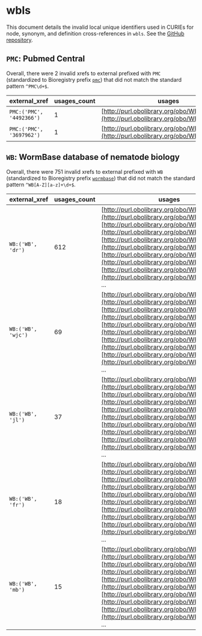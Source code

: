 # wbls

This document details the invalid local unique identifiers used in CURIEs
for node, synonym, and definition cross-references in `wbls`. See the [GitHub repository](https://github.com/obophenotype/c-elegans-development-ontology).


## `PMC`: Pubmed Central

Overall, there were 2 invalid
xrefs to external prefixed with `PMC` (standardized to Bioregistry
prefix [`pmc`](https://bioregistry.io/pmc)) that
did not match the standard pattern `^PMC\d+$`.

| external_xref            |   usages_count | usages                                                                                     |
|--------------------------|----------------|--------------------------------------------------------------------------------------------|
| `PMC:('PMC', '4492366')` |              1 | [http://purl.obolibrary.org/obo/WBls_0000801](http://purl.obolibrary.org/obo/WBls_0000801) |
| `PMC:('PMC', '3697962')` |              1 | [http://purl.obolibrary.org/obo/WBls_0000802](http://purl.obolibrary.org/obo/WBls_0000802) |

## `WB`: WormBase database of nematode biology

Overall, there were 751 invalid
xrefs to external prefixed with `WB` (standardized to Bioregistry
prefix [`wormbase`](https://bioregistry.io/wormbase)) that
did not match the standard pattern `^WB[A-Z][a-z]+\d+$`.

| external_xref      |   usages_count | usages                                                                                                                                                                                                                                                                                                                                                                                                                                                                          |
|--------------------|----------------|---------------------------------------------------------------------------------------------------------------------------------------------------------------------------------------------------------------------------------------------------------------------------------------------------------------------------------------------------------------------------------------------------------------------------------------------------------------------------------|
| `WB:('WB', 'dr')`  |            612 | [http://purl.obolibrary.org/obo/WBls_0000006](http://purl.obolibrary.org/obo/WBls_0000006), [http://purl.obolibrary.org/obo/WBls_0000074](http://purl.obolibrary.org/obo/WBls_0000074), [http://purl.obolibrary.org/obo/WBls_0000077](http://purl.obolibrary.org/obo/WBls_0000077), [http://purl.obolibrary.org/obo/WBls_0000079](http://purl.obolibrary.org/obo/WBls_0000079), [http://purl.obolibrary.org/obo/WBls_0000080](http://purl.obolibrary.org/obo/WBls_0000080), ... |
| `WB:('WB', 'wjc')` |             69 | [http://purl.obolibrary.org/obo/WBls_0000002](http://purl.obolibrary.org/obo/WBls_0000002), [http://purl.obolibrary.org/obo/WBls_0000003](http://purl.obolibrary.org/obo/WBls_0000003), [http://purl.obolibrary.org/obo/WBls_0000004](http://purl.obolibrary.org/obo/WBls_0000004), [http://purl.obolibrary.org/obo/WBls_0000005](http://purl.obolibrary.org/obo/WBls_0000005), [http://purl.obolibrary.org/obo/WBls_0000006](http://purl.obolibrary.org/obo/WBls_0000006), ... |
| `WB:('WB', 'jl')`  |             37 | [http://purl.obolibrary.org/obo/WBls_0000001](http://purl.obolibrary.org/obo/WBls_0000001), [http://purl.obolibrary.org/obo/WBls_0000059](http://purl.obolibrary.org/obo/WBls_0000059), [http://purl.obolibrary.org/obo/WBls_0000076](http://purl.obolibrary.org/obo/WBls_0000076), [http://purl.obolibrary.org/obo/WBls_0000091](http://purl.obolibrary.org/obo/WBls_0000091), [http://purl.obolibrary.org/obo/WBls_0000101](http://purl.obolibrary.org/obo/WBls_0000101), ... |
| `WB:('WB', 'fr')`  |             18 | [http://purl.obolibrary.org/obo/WBls_0000723](http://purl.obolibrary.org/obo/WBls_0000723), [http://purl.obolibrary.org/obo/WBls_0000726](http://purl.obolibrary.org/obo/WBls_0000726), [http://purl.obolibrary.org/obo/WBls_0000727](http://purl.obolibrary.org/obo/WBls_0000727), [http://purl.obolibrary.org/obo/WBls_0000728](http://purl.obolibrary.org/obo/WBls_0000728), [http://purl.obolibrary.org/obo/WBls_0000729](http://purl.obolibrary.org/obo/WBls_0000729), ... |
| `WB:('WB', 'mb')`  |             15 | [http://purl.obolibrary.org/obo/WBls_0000077](http://purl.obolibrary.org/obo/WBls_0000077), [http://purl.obolibrary.org/obo/WBls_0000079](http://purl.obolibrary.org/obo/WBls_0000079), [http://purl.obolibrary.org/obo/WBls_0000080](http://purl.obolibrary.org/obo/WBls_0000080), [http://purl.obolibrary.org/obo/WBls_0000081](http://purl.obolibrary.org/obo/WBls_0000081), [http://purl.obolibrary.org/obo/WBls_0000082](http://purl.obolibrary.org/obo/WBls_0000082), ... |

